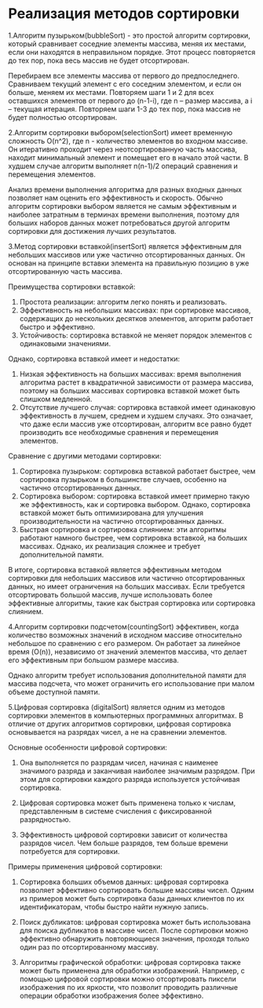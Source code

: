 # Реализация методов сортировки

1.Алгоритм пузырьком(bubbleSort) - это простой алгоритм сортировки, который сравнивает соседние элементы массива, меняя их местами, если они находятся в неправильном порядке. Этот процесс повторяется до тех пор, пока весь массив не будет отсортирован.

Перебираем все элементы массива от первого до предпоследнего.
Сравниваем текущий элемент с его соседним элементом, и если он больше, меняем их местами.
Повторяем шаги 1 и 2 для всех оставшихся элементов от первого до (n-1-i), где n – размер массива, а i – текущая итерация.
Повторяем шаги 1-3 до тех пор, пока массив не будет полностью отсортирован.

2.Алгоритм сортировки выбором(selectionSort) имеет временную сложность O(n^2), где n - количество элементов во входном массиве. Он итеративно проходит через неотсортированную часть массива, находит минимальный элемент и помещает его в начало этой части. В худшем случае алгоритм выполняет n(n-1)/2 операций сравнения и перемещения элементов.

Анализ времени выполнения алгоритма для разных входных данных позволяет нам оценить его эффективность и скорость. Обычно алгоритм сортировки выбором является не самым эффективным и наиболее затратным в терминах времени выполнения, поэтому для больших наборов данных может потребоваться другой алгоритм сортировки для достижения лучших результатов.

3.Метод сортировки вставкой(insertSort) является эффективным для небольших массивов или уже частично отсортированных данных. Он основан на принципе вставки элемента на правильную позицию в уже отсортированную часть массива.

Преимущества сортировки вставкой:
1. Простота реализации: алгоритм легко понять и реализовать.
2. Эффективность на небольших массивах: при сортировке массивов, содержащих до нескольких десятков элементов, алгоритм работает быстро и эффективно.
3. Устойчивость: сортировка вставкой не меняет порядок элементов с одинаковыми значениями.

Однако, сортировка вставкой имеет и недостатки:
1. Низкая эффективность на больших массивах: время выполнения алгоритма растет в квадратичной зависимости от размера массива, поэтому на больших массивах сортировка вставкой может быть слишком медленной.
2. Отсутствие лучшего случая: сортировка вставкой имеет одинаковую эффективность в лучшем, среднем и худшем случаях. Это означает, что даже если массив уже отсортирован, алгоритм все равно будет производить все необходимые сравнения и перемещения элементов.

Сравнение с другими методами сортировки:
1. Сортировка пузырьком: сортировка вставкой работает быстрее, чем сортировка пузырьком в большинстве случаев, особенно на частично отсортированных данных.
2. Сортировка выбором: сортировка вставкой имеет примерно такую же эффективность, как и сортировка выбором. Однако, сортировка вставкой может быть оптимизирована для улучшения производительности на частично отсортированных данных.
3. Быстрая сортировка и сортировка слиянием: эти алгоритмы работают намного быстрее, чем сортировка вставкой, на больших массивах. Однако, их реализация сложнее и требует дополнительной памяти.

В итоге, сортировка вставкой является эффективным методом сортировки для небольших массивов или частично отсортированных данных, но имеет ограничения на больших массивах. Если требуется отсортировать большой массив, лучше использовать более эффективные алгоритмы, такие как быстрая сортировка или сортировка слиянием.

4.Алгоритм сортировки подсчетом(countingSort) эффективен, когда количество возможных значений в исходном массиве относительно небольшое по сравнению с его размером.
Он работает за линейное время (O(n)), независимо от значений элементов массива, что делает его эффективным при большом размере массива.

Однако алгоритм требует использования дополнительной памяти для массива подсчета, что может ограничить его использование при малом объеме доступной памяти.

5.Цифровая сортировка (digitalSort) является одним из методов сортировки элементов в компьютерных программных алгоритмах. В отличие от других алгоритмов сортировки, цифровая сортировка основывается на разрядах чисел, а не на сравнении элементов.

Основные особенности цифровой сортировки:

1. Она выполняется по разрядам чисел, начиная с наименее значимого разряда и заканчивая наиболее значимым разрядом. При этом для сортировки каждого разряда используется устойчивая сортировка.

2. Цифровая сортировка может быть применена только к числам, представленным в системе счисления с фиксированной разрядностью.

3. Эффективность цифровой сортировки зависит от количества разрядов чисел. Чем больше разрядов, тем больше времени потребуется для сортировки.

Примеры применения цифровой сортировки:

1. Сортировка больших объемов данных: цифровая сортировка позволяет эффективно сортировать большие массивы чисел. Одним из примеров может быть сортировка базы данных клиентов по их идентификаторам, чтобы быстро найти нужную запись.

2. Поиск дубликатов: цифровая сортировка может быть использована для поиска дубликатов в массиве чисел. После сортировки можно эффективно обнаружить повторяющиеся значения, проходя только один раз по отсортированному массиву.

3. Алгоритмы графической обработки: цифровая сортировка также может быть применена для обработки изображений. Например, с помощью цифровой сортировки можно отсортировать пиксели изображения по их яркости, что позволит проводить различные операции обработки изображения более эффективно.